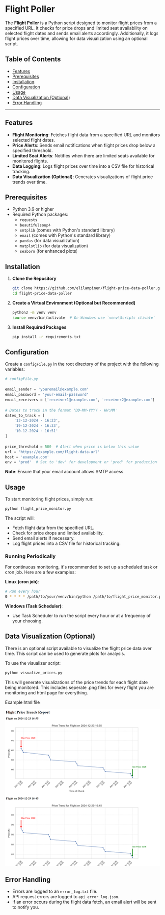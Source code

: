 
# Flight Poller

The **Flight Poller** is a Python script designed to monitor flight prices from a specified URL. It checks for price drops and limited seat availability on selected flight dates and sends email alerts accordingly. Additionally, it logs flight prices over time, allowing for data visualization using an optional script.

## Table of Contents

- [Features](#features)
- [Prerequisites](#prerequisites)
- [Installation](#installation)
- [Configuration](#configuration)
- [Usage](#usage)
- [Data Visualization (Optional)](#data-visualization-optional)
- [Error Handling](#error-handling)

---

## Features

- **Flight Monitoring**: Fetches flight data from a specified URL and monitors selected flight dates.
- **Price Alerts**: Sends email notifications when flight prices drop below a specified threshold.
- **Limited Seat Alerts**: Notifies when there are limited seats available for monitored flights.
- **Data Logging**: Logs flight prices over time into a CSV file for historical tracking.
- **Data Visualization (Optional)**: Generates visualizations of flight price trends over time.

## Prerequisites

- Python 3.6 or higher
- Required Python packages:
  - `requests`
  - `beautifulsoup4`
  - `smtplib` (comes with Python's standard library)
  - `email` (comes with Python's standard library)
  - `pandas` (for data visualization)
  - `matplotlib` (for data visualization)
  - `seaborn` (for enhanced plots)

## Installation

1. **Clone the Repository**

   ```bash
   git clone https://github.com/elilampinen/flight-price-data-poller.git
   cd flight-price-data-poller
   ```

2. **Create a Virtual Environment (Optional but Recommended)**

   ```bash
   python3 -m venv venv
   source venv/bin/activate  # On Windows use `venv\Scripts ctivate`
   ```

3. **Install Required Packages**

   ```bash
   pip install -r requirements.txt
   ```

## Configuration

Create a `configFile.py` in the root directory of the project with the following variables:

```python
# configFile.py

email_sender = 'youremail@example.com'
email_password = 'your-email-password'
email_receivers = ['receiver1@example.com', 'receiver2@example.com']

# Dates to track in the format 'DD-MM-YYYY · HH:MM'
dates_to_track = [
    '13-12-2024 · 16:23',
    '19-12-2024 · 16:33',
    '10-12-2024 · 16:51'
]

price_threshold = 500  # Alert when price is below this value
url = 'https://example.com/flight-data-url'
host = 'example.com'
env = 'prod'  # Set to 'dev' for development or 'prod' for production
```

**Note**: Ensure that your email account allows SMTP access.

## Usage

To start monitoring flight prices, simply run:

```bash
python flight_price_monitor.py
```

The script will:
- Fetch flight data from the specified URL.
- Check for price drops and limited availability.
- Send email alerts if necessary.
- Log flight prices into a CSV file for historical tracking.

### Running Periodically

For continuous monitoring, it's recommended to set up a scheduled task or cron job. Here are a few examples:

**Linux (cron job)**:

```bash
# Run every hour
0 * * * * /path/to/your/venv/bin/python /path/to/flight_price_monitor.py
```

**Windows (Task Scheduler)**:

- Use Task Scheduler to run the script every hour or at a frequency of your choosing.

## Data Visualization (Optional)

There is an optional script available to visualize the flight price data over time. This script can be used to generate plots for analysis.

To use the visualizer script:

```bash
python visualize_prices.py
```

This will generate visualizations of the price trends for each flight date being monitored. This includes seperate .png files for every flight you are monitoring and html page for everything.

Example html file

![Flight Price Visualization Example](./flight_price_visualize_example_html.png)


## Error Handling

- Errors are logged to an `error_log.txt` file.
- API request errors are logged to `api_error_log.json`.
- If an error occurs during the flight data fetch, an email alert will be sent to notify you.
